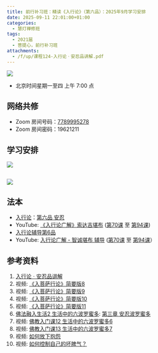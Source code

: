 ```yaml
---
title: 前行补习班：精读《入行论》（第六品）：2025年9月学习安排
date: 2025-09-11 22:01:00+01:00
categories:
  - 慧灯禅修班
tags:
  - 2021届
  - 菩提心，前行补习班
attachments:
  - /f/up/课程124-入行论ㆍ安忍品讲解.pdf
---
```

![](/f/up/maxresdefault.jpg)

* 北京时间星期一至四 上午 7:00 点

## 网络共修

* Zoom 房间号码：[7789995278](https://zoom.us/j/7789995278)
* Zoom 房间密码：19621211

[](https://fohuifayu.com/index.php/huideng-jiangtang/chanxiuke/zen-04/8657-zen04-ptx)

## 学习安排

[](https://fohuifayu.com/index.php/huideng-jiangtang/chanxiuke/zen-04/8657-zen04-ptx)

![](/f/up/sep.jpg)

## 


## 


[](https://fohuifayu.com/index.php/huideng-jiangtang/chanxiuke/zen-04/8657-zen04-ptx)





![](/f/up/寂天菩萨.jpg)

[](https://fohuifayu.com/index.php/huideng-jiangtang/chanxiuke/zen-04/8657-zen04-ptx)

## 法本

* [](<>)[](<>)[](<>)[](https://huidengchanxiu.net/books/b3/)[](https://fohuifayu.com/index.php/huideng-zhiguang/huideng-series/si-ce)[](https://fohuifayu.com/index.php/huideng-zhiguang/huideng-series/si-ce/236-a00033)[](https://fohuifayu.com/index.php/huideng-zhiguang/huideng-chanxiu/di-si-ce)[](https://fohuifayu.com/index.php/other-column/xiangguan-jinglun/lundian/qianxing-yindaowen/8394-d42)[](https://fohuifayu.com/index.php/huideng-zhiguang/huideng-chanxiu)[](https://fohuifayu.com/index.php/huideng-zhiguang/huideng-series/si-ce)[入行论](https://huidengchanxiu.net/refs/rxl/)：[第六品 安忍](https://huidengchanxiu.net/refs/rxl/06)
* YouTube: [《入行论广解》索达吉堪布](https://www.youtube.com/playlist?list=PLAnEIprIVkld-Jal0w7-xsIjJ2tK_wBDp) ([第70课](https://www.youtube.com/watch?v=3X72X9jcNbw&list=PLAnEIprIVkld-Jal0w7-xsIjJ2tK_wBDp&index=70&t=1297s) 至 [第94课](https://www.youtube.com/watch?v=VkuTeGeTSQg&list=PLAnEIprIVkld-Jal0w7-xsIjJ2tK_wBDp&index=94))
* [入行论辅导第6品](https://huidengchanxiu.net/refs/rxl/fudao/rxl-fd06)
* YouTube: [入行论广解 - 智诚堪布 辅导](https://www.youtube.com/playlist?list=PL5y-PP7QihJ19S0ubwKo5pUOOcZByHowx) ([第70课](https://www.youtube.com/watch?v=aWSr4rS4OoI&list=PL5y-PP7QihJ19S0ubwKo5pUOOcZByHowx&index=66) 至 [第94课](https://www.youtube.com/watch?v=5Za4wqUqGQI&list=PL5y-PP7QihJ19S0ubwKo5pUOOcZByHowx&index=93)）



## 参考资料

1. [](https://huidengchanxiu.net/refs/qxgs)[](https://www.xianmixuezi.com/%E9%81%93%E6%AC%A1%E7%AC%AC%E6%96%87%E5%BA%93/%E8%8F%A9%E6%8F%90%E9%81%93%E6%AC%A1%E7%AC%AC%E5%B9%BF%E8%AE%BA/%E5%9B%9B%E8%8F%A9%E6%8F%90%E9%81%93%E6%AC%A1%E7%AC%AC%E5%B9%BF%E8%AE%BA%E8%AE%B2%E8%AE%B0%E4%B8%89/%E4%B8%8B%E5%A3%AB%E9%81%93)[](https://www.zhihuihai.net/%E6%99%BA%E6%82%B2%E5%AD%A6%E5%A0%82/2022%E4%BC%A0%E6%B3%95/%E4%BD%9B%E5%AD%90%E8%A1%8C%E9%87%8A2022)[](https://www.xianmixuezi.com/%E9%81%93%E6%AC%A1%E7%AC%AC%E6%96%87%E5%BA%93/%E8%8F%A9%E6%8F%90%E9%81%93%E6%AC%A1%E7%AC%AC%E5%B9%BF%E8%AE%BA/%E4%B9%9D%E8%8F%A9%E6%8F%90%E9%81%93%E6%AC%A1%E7%AC%AC%E5%B9%BF%E8%AE%BA%E8%AE%B2%E8%AE%B0%E5%85%AB/%E9%99%84%E5%BD%95%E4%B8%89%E5%8D%8E%E4%B8%A5%E7%BB%8F%E6%B3%95%E7%95%8C%E5%93%81%E8%8F%A9%E6%8F%90%E5%BF%83%E4%B9%8B%E6%AF%94%E5%96%BB)[](https://huidengchanxiu.net/refs/ptdcdgl/5/#%E4%B8%8A%E5%A3%AB%E9%81%93-%E8%8F%A9%E6%8F%90%E5%BF%83%E6%AC%A1%E7%AC%AC%E7%9B%AE%E5%BD%95)[入行论ㆍ安忍品讲解](/f/up/课程124-入行论ㆍ安忍品讲解.pdf)
2. 视频: [《入菩萨行论》简要版8](https://fohuifayu.com/index.php/huideng-jiangtang/fojiao-xinlixue/rupusaxinglun-jianyaoban/9239-l23010)
3. 视频: [《入菩萨行论》简要版9](https://fohuifayu.com/index.php/huideng-jiangtang/fojiao-xinlixue/rupusaxinglun-jianyaoban/9240-l23014)
4. 视频: [《入菩萨行论》简要版10](https://fohuifayu.com/index.php/huideng-jiangtang/fojiao-xinlixue/rupusaxinglun-jianyaoban/9309-l23015)
5. 视频: [《入菩萨行论》简要版11](https://fohuifayu.com/index.php/huideng-jiangtang/fojiao-xinlixue/rupusaxinglun-jianyaoban/9310-l23016)
6. [佛法融入生活2 生活中的六波罗蜜多](https://fohuifayu.com/index.php/huideng-zhiguang/dianzi-congshu/fofa-rongru-shenghuo/fofa-rongru-shenghuo-2): [第三章  安忍波罗蜜多](https://fohuifayu.com/index.php/huideng-zhiguang/dianzi-congshu/fofa-rongru-shenghuo/fofa-rongru-shenghuo-2/8598-a00511)
7. 视频: [佛教入门课12 生活中的六波罗蜜多6](https://fohuifayu.com/index.php/huideng-jiangtang/fofa-jianxiu/liu-du/3334-w00009)
8. 视频: [佛教入门课13 生活中的六波罗蜜多7](https://fohuifayu.com/index.php/huideng-jiangtang/fofa-jianxiu/liu-du/3320-l18088)
9. 视频: [如何放下抱怨](https://fohuifayu.com/index.php/huideng-jiangtang/fofa-jianxiu/ruhe-duizhi-fannao/767-l12042?title=%E5%AE%89%E5%BF%8D)
10. 视频: [如何控制自己的坏脾气？](https://fohuifayu.com/index.php/huideng-jiangtang/fofa-jianxiu/xiuxing-cidi/4007-l15029)
